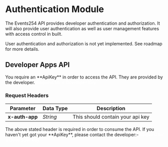 # Authentication Module

The Events254 API provides developer authentication and authorization. It will also provide user authentication
as well as user management features with access control in built.

<aside class="warning">
    User authentication and authorization is not yet implemented. See roadmap for more details.
</aside>

## Developer Apps API

<aside class="notice">
    You require an **ApiKey** in order to access the API. They are provided by the developer.
    <a href='mailto:waweruj00@gmail.com' target='__blank' style='color: white;text-decoration: none;font-weight: 500;text-shadow: none;'>Request for a Developer Key</a>
</aside>

### Request Headers

Parameter | Data Type | Description
--------- | --------- | -----------
**x-auth-app** | _String_ | This should contain your api key

<aside class="notice">
    The above stated header is required in order to consume the API. If you haven't yet got your **ApiKey**, please contact the developer:- <a href='mailto:waweruj00@gmail.com' target='__blank' style='color: white;text-decoration: none;font-weight: 500;text-shadow: none;'>Request for a Developer Key</a>
</aside>
